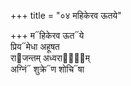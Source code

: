 +++
title = "०४ महिकेरव ऊतये"

+++
म᳓हिकेरव ऊत᳓ये  
प्रिय᳓मेधा अहूषत  
रा᳓जन्तम् अध्वरा᳓णा᳐म्  
अग्निं᳓ शुक्रे᳓ण शोचि᳓षा